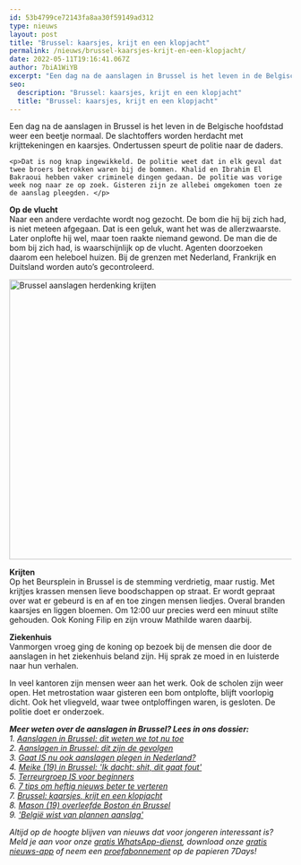 ```yaml
---
id: 53b4799ce72143fa8aa30f59149ad312
type: nieuws
layout: post
title: "Brussel: kaarsjes, krijt en een klopjacht"
permalink: /nieuws/brussel-kaarsjes-krijt-en-een-klopjacht/
date: 2022-05-11T19:16:41.067Z
author: 7biA1WiYB
excerpt: "Een dag na de aanslagen in Brussel is het leven in de Belgische hoofdstad weer een beetje normaal. De slachtoffers worden herdacht met krijttekeningen en kaarsjes. Ondertussen speurt de politie naar de daders.  "
seo:
  description: "Brussel: kaarsjes, krijt en een klopjacht"
  title: "Brussel: kaarsjes, krijt en een klopjacht"
---
```

Een dag na de aanslagen in Brussel is het leven in de Belgische hoofdstad weer een beetje normaal. De slachtoffers worden herdacht met krijttekeningen en kaarsjes. Ondertussen speurt de politie naar de daders.  

    <p>Dat is nog knap ingewikkeld. De politie weet dat in elk geval dat twee broers betrokken waren bij de bommen. Khalid en Ibrahim El Bakraoui hebben vaker criminele dingen gedaan. De politie was vorige week nog naar ze op zoek. Gisteren zijn ze allebei omgekomen toen ze de aanslag pleegden. </p>
<p><strong>Op de vlucht</strong><br>Naar een andere verdachte wordt nog gezocht. De bom die hij bij zich had, is niet meteen afgegaan. Dat is een geluk, want het was de allerzwaarste. Later onplofte hij wel, maar toen raakte niemand gewond. De man die de bom bij zich had, is waarschijnlijk op de vlucht. Agenten doorzoeken daarom een heleboel huizen. Bij de grenzen met Nederland, Frankrijk en Duitsland worden auto’s gecontroleerd. </p>
<p><div class="media media-element-container media-default"><div id="file-17119" class="file file-image file-image-jpeg">

        
  
  <div class="content">
    <img alt="Brussel aanslagen herdenking krijten" title="Foto: ANP" height="500" width="850" class="media-element file-default" src="https://original.sevendays.nl/sites/default/files/ANP-43076124%207D.jpg">  </div>

  
</div>
</div>
<p><strong>Krijten </strong><br>Op het Beursplein in Brussel is de stemming verdrietig, maar rustig. Met krijtjes krassen mensen lieve boodschappen op straat. Er wordt gepraat over wat er gebeurd is en af en toe zingen mensen liedjes. Overal branden kaarsjes en liggen bloemen. Om 12:00 uur precies werd een minuut stilte gehouden. Ook Koning Filip en zijn vrouw Mathilde waren daarbij.</p>
<p><strong>Ziekenhuis</strong><br>Vanmorgen vroeg ging de koning op bezoek bij de mensen die door de aanslagen in het ziekenhuis beland zijn. Hij sprak ze moed in en luisterde naar hun verhalen. </p>
<p>In veel kantoren zijn mensen weer aan het werk. Ook de scholen zijn weer open. Het metrostation waar gisteren een bom ontplofte, blijft voorlopig dicht. Ook het vliegveld, waar twee ontploffingen waren, is gesloten. De politie doet er onderzoek.</p>
<p><em><strong>Meer weten over de aanslagen in Brussel? Lees in ons dossier:</strong><br>1. <a href="https://original.sevendays.nl/nieuws/aanslagen-brussel-dit-weten-we-tot-nu-toe">Aanslagen in Brussel: dit weten we tot nu toe</a><br>2. <a href="https://original.sevendays.nl/nieuws/aanslagen-brussel-dit-zijn-de-gevolgen">Aanslagen in Brussel: dit zijn de gevolgen</a><br>3. <a href="https://original.sevendays.nl/nieuws/gaat-ook-aanslagen-plegen-nederland">Gaat IS nu ook aanslagen plegen in Nederland?</a><br>4. <a href="https://original.sevendays.nl/nieuws/meike-19-brussel-ik-dacht-shit-dit-gaat-fout">Meike (19) in Brussel: 'Ik dacht: shit, dit gaat fout'</a><br>5. <a href="https://original.sevendays.nl/nieuws/terreurgroep-voor-beginners">Terreurgroep IS voor beginners</a></em><br><em>6. <a href="https://original.sevendays.nl/nieuws/7-tips-om-heftig-nieuws-beter-te-verteren">7 tips om heftig nieuws beter te verteren</a><br>7. <a href="https://original.sevendays.nl/nieuws/brussel-kaarsjes-krijt-en-een-klopjacht">Brussel: kaarsjes, krijt en een klopjacht</a><br>8. <a href="https://original.sevendays.nl/nieuws/mason-19-overleefde-boston-%C3%A9n-brussel">Mason (19) overleefde Boston én Brussel</a><br>9. <a href="https://original.sevendays.nl/nieuws/belgi%C3%AB-wist-van-plannen-aanslag">'België wist van plannen aanslag'</a></em></p>
<p><em>Altijd op de hoogte blijven van nieuws dat voor jongeren interessant is? Meld je aan voor onze <a href="https://original.sevendays.nl/whatsapp">gratis WhatsApp-dienst</a>, download onze <a href="https://original.sevendays.nl/app">gratis nieuws-app</a> of neem een <a href="https://original.sevendays.nl/abonnement">proefabonnement</a> op de papieren 7Days!</em></p>  
